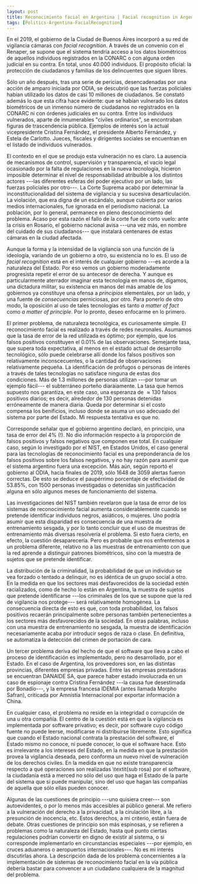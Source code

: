 ```yaml
---
layout: post
title: Reconocimiento facial en Argentina | Facial recognition in Argentina
tags: [Politics-Argentina-FacialRecognition]
---
```


En el 2019, el gobierno de la Ciudad de Buenos Aires incorporó
a su red de vigilancia cámaras con *facial recognition*. A través de un
convenio con el Renaper, se supone que el sistema tendría acceso a los datos
biométricos de aquellos individuos  registrados en la CONARC o con alguna orden
judicial en su contra. En total, unos 40.000 individuos. El propósito oficial:
la protección de ciudadanos y familias de los delincuentes que siguen libres.

Sólo un año después, tras una serie de pericias, desencadenadas por una acción
de amparo iniciada por ODIA, se descubrió que las fuerzas policiales habían
utilizado los datos de casi 10 millones de ciudadanos. Se constató además lo que
esta cifra hace evidente: que se habían vulnerado los datos biométricos de un
inmenso número de ciudadanos no registrados en la CONARC ni con órdenes
judiciales en su contra. Entre los individuos vulnerados, aparte de innumerables
"civiles ordinarios", se encontraban figuras de trascendencia pública. Ejemplos
de interés son la actual vicepresidente Cristina Fernández, el presidente
Alberto Fernández, y Estela de Carlotto. Jueces, fiscales y dirigentes sociales
se encuentran en el listado de individuos vulnerados.

El contexto en el que se produjo esta vulneración no es claro. La ausencia de
mecanismos de control, supervisión y transparencia, el vacío legal ocasionado
por la falta de regulaciones en la nueva tecnología, hicieron imposible
determinar el nivel de responsabilidad atribuible a los distintos actores ---las
diferentes esferas del poder ejecutivo por un lado, las fuerzas policiales por
otro---. La Corte Suprema acabó por determinar la inconstitucionalidad del
sistema de vigilancia y su sucesiva desarticulación.
La violación, que era digna de un escándalo, aunque cubierta por varios medios
internacionales, fue ignorada en el periodismo nacional. La población, por lo
general, permanece en pleno desconocimiento del problema. Acaso por esta razón
el fallo de la corte fue de corto vuelo: ante la crisis en Rosario, el gobierno
nacional avisa ---una vez más, en nombre del cuidado de sus ciudadanos--- que
instalará centenares de estas cámaras en la ciudad afectada.

Aunque la forma y la intensidad de la vigilancia son una función de la
ideología, variando de un gobierno a otro, su existencia no lo es. El uso de
*facial recognition* está en el interés de cualquier gobierno ---es
acorde a la naturaleza del Estado. Por eso vemos un gobierno moderadamente
progresista repetir el error de su antecesor de derecha. Y aunque es
particularmente aterrador imaginar esta tecnología en manos de, digamos, una
dictadura militar, su existencia en manos del más amable de los gobiernos ya
constituye una ofensa a *principios* elementales, por un lado, y una
fuente de *consecuencias* perniciosas, por otro. Para ponerlo de otro
modo, la oposición al uso de tales tecnologías es tanto *a matter of
fact* como *a matter of principle*. Por lo pronto, deseo enfocarme en lo 
primero.

El primer problema, de naturaleza tecnológica, es
curiosamente simple. El reconocimiento facial es realizado a través de redes
neuronales. Asumamos que la tasa de error de la red utilizada es óptimo; por
ejemplo, que los falsos positivos constituyen el $0.01 \%$ de las observaciones.
Semejante tasa, que supera toda expectativa, al menos en el estado actual de
desarrollo tecnológico, sólo puede celebrarse allí donde los falsos positivos
son relativamente inconscecuentes, o la cantidad de observaciones relativamente
pequeña. La identificación de prófugos o personas de interés a través de tales
tecnologías no satisface ninguna de estas dos condiciones. Más de 1.3 millones
de personas utilizan ---por tomar un ejemplo fácil--- el subterráneo porteño
diaraiamente. La tasa que hemos supuesto nos garantiza, en este caso, una
esperanza de $\approx 130$ falsos positivos diarios; es decir, alrededor de 130
personas detenidas erróneamente de manera diaria. Queda por determinar si el
costo compensa los benificios, incluso donde se asuma un uso adecuado del
sistema por parte del Estado. Mi respuesta tentativa es que no.

Corresponde señalar que el gobierno argentino declaró, en principio, una tasa
de error del 4$\%$ (!). No dio información respecto a la proporción de falsos
positivos y falsos negativos que componen ese total. En cualquier caso, según
lo investigado por el NIST, en Estados Unidos, el caso general para las
tecnologías de reconocimiento facial es una preponderancia de los falsos
positivos sobre los falsos negativos, y no hay razón para asumir que el sistema
argentino fuera una excepción. Más aún, según reportó el gobierno al ODIA,
hacia finales de 2019, sólo 1648 de 3059 alertas fueron correctas. De esto se
deduce el paupérrimo porcentaje de efectividad de 53.85$\%$, con 1500 personas
investigadas o detenidas sin justificación alguna en sólo algunos meses de
funcionamiento del sistema.

Las investigaciones del NIST también revelaron que la tasa de error de los
sistemas de reconocimiento facial aumenta considerablemente cuando se pretende
identificar individuos negros, asiáticos, o mujeres. Uno podría asumir que esta
disparidad es consecuencia de una muestra de entrenamiento sesgada, y por lo
tanto concluir que el uso de muestras de entrenamiento más diversas resolvería
el problema. Si esto fuera cierto, en efecto, la cuestión desaparecería. Pero es
probable que nos enfrentemos a un problema diferente, relativo no a las muestras
de entrenamiento con que la red aprende a distinguir patrones biométricos, sino
con la muestra de sujetos que se pretende identificar. 

La distribución de la criminalidad, la probabilidad de que un individuo se vea
forzado o tentado a delinquir, no es idéntica de un grupo social a otro. En la
medida en que los sectores maś desfavorecidos de la sociedad estén racializados,
como de hecho lo están en Argentina, la muestra de sujetos que pretende
identificarse ---los criminales de los que se supone que la red de vigilancia
nos protege--- será relativamente homogénea. La consecuencia directa de esto es
que, con toda probabilidad, los falsos positivos recaerán principalmente sobre
personas también pertenecientes a los sectores más desfavorecidos de la
sociedad. En otras palabras, incluso con una muestra de entrenamiento no
sesgada, la muestra de identificación necesariamente acaba por introducir segos
de raza o clase. En definitiva, se automatiza la detección del crimen de
portación de cara.


Un tercer problema deriva del hecho de que el software que lleva a cabo el
proceso de identificación es implementado, pero no desarrollado, por el Estado.
En el caso de Argentina, los proveedores son, en las distintas provincias,
diferentes empresas privadas. Entre las empresas prestadoras se encuentran
DANAIDE SA, que parece haber estado involucrada en un caso de espionaje contra
Cristina Fernández ---la causa fue desestimada por Bonadío---, y la empresa
francesa IDEMIA (antes llamada Morpho Safran), criticada por Amnistía
Internacional por exportar información a China. 

En cualquier caso, el problema no reside en la integridad o corrupción de una u
otra compañía. El centro de la cuestión está en que la vigilancia es
implementada por software privativo; es decir, por software cuyo código fuente no
puede leerse, modificarse ni distribuirse libremente. Esto significa que cuando
el Estado nacional contrata la prestación del software, el Estado mismo no
conoce, ni puede conocer, lo que el software hace. Esto es irrelevante a los
intereses del Estado, en la medida en que la prestación provea la vigilancia
deseada, pero conforma un nuevo nivel de vulneración de los derechos civiles. En
la medida en que no existe transparencia respecto a qué operaciones son
realizadas \textit{sub rosa} por el software, la ciudadanía está a merced no
sólo del uso que haga el Estado de la parte del sistema que sí puede manipular,
sino del uso que hagan las compañías de aquella que sólo ellas pueden conocer.


Algunas de las cuestiones de principio ---uno quisiera creer--- son
autoevidentes, o por lo menos más accesibles al público general. Me refiero a la
vulneración del derecho a la privacidad, a la cirulación libre, a la presunción
de inocencia, etc. Estos derechos, a mi criterio, están fuera de debate. Otras
cuestiones de principio son más espinosas, y se refieren a problemas como la
naturaleza del Estado, hasta qué punto ciertas regulaciones podrían convertir en
digno de existir al sistema, o si corresponde implementarlo en circunstancias
especiales ---por ejemplo, en cruces aduaneros o aeropuertos internacionales---.
No es mi interés discutirlas ahora. La descripción dada de los problema
concernientes a la implementación de sistemas de reconocimiento facial en la vía
pública debería bastar para convencer a un ciudadano cualquiera de la magnitud
del problema.


